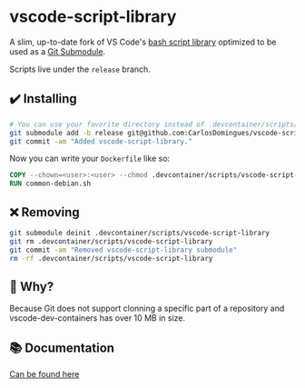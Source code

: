 # vscode-script-library

A slim, up-to-date fork of VS Code's [bash script library](https://github.com/microsoft/vscode-dev-containers/tree/main/script-library) optimized to be used as a [Git Submodule](https://git-scm.com/book/en/v2/Git-Tools-Submodules).

Scripts live under the `release` branch. 

## ✔️ Installing

```bash
# You can use your favorite directory instead of .devcontainer/scripts/vscode-script-library
git submodule add -b release git@github.com:CarlosDomingues/vscode-script-library.git .devcontainer/scripts/vscode-script-library
git commit -am "Added vscode-script-library."
```

Now you can write your `Dockerfile` like so:

```Dockerfile
COPY --chown=<user>:<user> --chmod .devcontainer/scripts/vscode-script-library/common-debian.sh /usr/local/bin/common-debian.sh
RUN common-debian.sh
```

## ❌ Removing

```bash
git submodule deinit .devcontainer/scripts/vscode-script-library
git rm .devcontainer/scripts/vscode-script-library
git commit -am "Removed vscode-script-library submodule"
rm -rf .devcontainer/scripts/vscode-script-library
```

## 🤷 Why? 

Because Git does not support clonning a specific part of a repository and vscode-dev-containers has over 10 MB in size.

## 📚 Documentation

[Can be found here](https://github.com/microsoft/vscode-dev-containers/tree/main/script-library)

